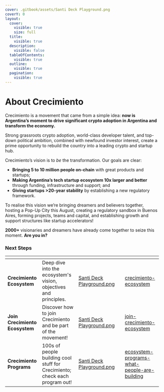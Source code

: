 ```yaml
---
cover: .gitbook/assets/Santi Deck Playground.png
coverY: 0
layout:
  cover:
    visible: true
    size: full
  title:
    visible: true
  description:
    visible: false
  tableOfContents:
    visible: true
  outline:
    visible: true
  pagination:
    visible: true
---
```


# About Crecimiento

Crecimiento is a movement that came from a simple idea: **now is Argentina’s moment to drive significant crypto adoption in Argentina and transform the economy.**&#x20;

Strong grassroots crypto adoption, world-class developer talent, and top-down political ambition, combined with newfound investor interest, create a prime opportunity to rebuild the country into a leading crypto and startup hub.&#x20;

Crecimiento’s vision is to _be_ the transformation. Our goals are clear:

* **Bringing 5 to 10 million people on-chain** with great products and startups;&#x20;
* **Making Argentina’s tech startup ecosystem 10x larger and better** through funding, infrastructure and support; and&#x20;
* **Giving startups >20-year stability** by establishing a new regulatory framework.

To realise this vision we’re bringing dreamers and believers together, hosting a Pop-Up City this August, creating a regulatory sandbox in Buenos Aires, forming projects, teams and capital, and establishing growth and support structures like startup accelerators!

**2000+** visionaries and dreamers have already come together to seize this moment. **Are you in?**



### Next Steps

<table data-view="cards"><thead><tr><th></th><th></th><th data-hidden data-card-cover data-type="files"></th><th data-hidden></th><th data-hidden data-card-target data-type="content-ref"></th></tr></thead><tbody><tr><td><strong>Crecimiento Ecosystem</strong></td><td>Deep dive into the ecosystem's vision, objectives and principles. </td><td><a href=".gitbook/assets/Santi Deck Playground.png">Santi Deck Playground.png</a></td><td></td><td><a href="crecimiento-ecosystem/">crecimiento-ecosystem</a></td></tr><tr><td><strong>Join Crecimiento Ecosystem</strong></td><td>Discover how to join Crecimiento and be part of the movement!</td><td><a href=".gitbook/assets/Santi Deck Playground.png">Santi Deck Playground.png</a></td><td></td><td><a href="join-crecimiento-ecosystem/">join-crecimiento-ecosystem</a></td></tr><tr><td><strong>Crecimiento Programs</strong></td><td>100s of people building cool stuff for Crecimiento; check each program out!</td><td><a href=".gitbook/assets/Santi Deck Playground.png">Santi Deck Playground.png</a></td><td></td><td><a href="ecosystem-programs-what-people-are-building/">ecosystem-programs-what-people-are-building</a></td></tr></tbody></table>


